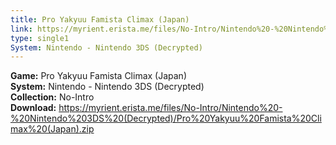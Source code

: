 ```yaml
---
title: Pro Yakyuu Famista Climax (Japan)
link: https://myrient.erista.me/files/No-Intro/Nintendo%20-%20Nintendo%203DS%20(Decrypted)/Pro%20Yakyuu%20Famista%20Climax%20(Japan).zip
type: single1
System: Nintendo - Nintendo 3DS (Decrypted)
---
```

<b>Game:</b> Pro Yakyuu Famista Climax (Japan)<br>
<b>System:</b> Nintendo - Nintendo 3DS (Decrypted)<br>
<b>Collection:</b> No-Intro<br>
<b>Download:</b> https://myrient.erista.me/files/No-Intro/Nintendo%20-%20Nintendo%203DS%20(Decrypted)/Pro%20Yakyuu%20Famista%20Climax%20(Japan).zip
